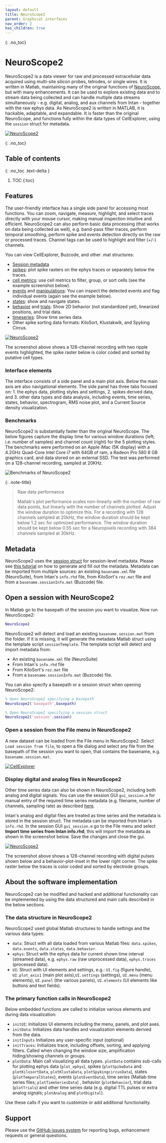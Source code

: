 ```yaml
---
layout: default
title: NeuroScope2
parent: Graphical interfaces
nav_order: 2
has_children: true
---
```

{: .no_toc}
# NeuroScope2
NeuroScope2 is a data viewer for raw and processed extracellular data acquired using multi-site silicon probes, tetrodes, or single wires. It is written in Matlab, maintaining many of the original functions of [NeuroScope](http://neurosuite.sourceforge.net/), but with many enhancements. It can be used to explore existing data and to stream data being collected and can handle multiple data streams simultaneously - e.g. digital, analog, and aux channels from Intan - together with the raw ephys data. As NeuroScope2 is written in MATLAB, it is hackable, adaptable, and  expandable. It is faster than the original NeuroScope, and functions fully within the data types of CellExplorer, using the `session` struct for metadata.

<a href="https://raw.githubusercontent.com/petersenpeter/common_resources/main/images/NeuroScope2_screenshot_1.png">![NeuroScope2](https://raw.githubusercontent.com/petersenpeter/common_resources/main/images/NeuroScope2_screenshot_1_lowress.jpeg)</a>

{: .no_toc}
## Table of contents
{: .no_toc .text-delta }

1. TOC
{:toc}

## Features
The user-friendly interface has a single side panel for accessing most functions. You can zoom, navigate, measure, highlight, and select traces directly with your mouse cursor, making manual inspection intuitive and efficient. NeuroScope2 can also perform basic data processing (that works on data being collected as well), e.g. band-pass filter traces, perform temporal smoothing, perform spike and events detection directly on the raw or processed traces. Channel tags can be used to highlight and filter (+/-) channels.

You can view CellExplorer, Buzcode, and other .mat structures:
* [Session metadata](https://cellexplorer.org/datastructure/data-structure-and-format/#session-metadata)
* [spikes](https://cellexplorer.org/datastructure/data-structure-and-format/#spikes): plot spike rasters on the ephys traces or separately below the traces.
* [cell metrics](https://cellexplorer.org/datastructure/standard-cell-metrics/): use cell metrics to filter, group, or sort cells (see the example screenshot below).
* [events](https://cellexplorer.org/datastructure/data-structure-and-format/#events) and [manipulations](https://cellexplorer.org/datastructure/data-structure-and-format/#manipulations): You can inspect the detected events and flag individual events (again see the example below).
* [states](https://cellexplorer.org/datastructure/data-structure-and-format/#states): show and navigate states.
* [behavior](https://cellexplorer.org/datastructure/data-structure-and-format/#behavior) and [trials](https://cellexplorer.org/datastructure/data-structure-and-format/#trials): Show 2D behavior (not standardized yet), linearized positions, and trial data.
* [timeseries](https://cellexplorer.org/datastructure/data-structure-and-format/#time-series): Show time series data.
* Other spike sorting data formats: KiloSort, Klustakwik, and Spyking Circus.

<a href="https://raw.githubusercontent.com/petersenpeter/common_resources/main/images/NeuroScope2_screenshot_ripple.png">![NeuroScope2](https://raw.githubusercontent.com/petersenpeter/common_resources/main/images/NeuroScope2_screenshot_ripple_lowress.jpeg)</a>

The screenshot above shows a 128-channel recording with two ripple events highlighted, the spike raster below is color coded and sorted by putative cell types.

### Interface elements
The interface consists of a side panel and a main plot axis. Below the main axis are also navigational elements. The side panel has three tabs focused on: 1. the ephys data, plotting styles and settings, 2. spikes derived data, and 3. other data types and data analysis, including events, time series, states, behavior, spectrogram, RMS noise plot, and a Current Source density visualization.

### Benchmarks
NeuroScope2 is substantially faster than the original NeuroScope. The below figures capture the display time for various window durations (left; i.e. number of samples) and channel count (right) for the 5 plotting styles. The benchmarks were performed on an Apple iMac (5K display) with a 4.2GHz Quad-Core Intel Core i7 with 64GB of ram, a Radeon Pro 580 8 GB graphics card, and data stored on an external SSD. The test was performed on a 128-channel recording, sampled at 20KHz.

![Benchmarks of NeuroScope2](https://raw.githubusercontent.com/petersenpeter/common_resources/main/images/benchmark_window_duration-01.png)

{: .note-title}
> Raw data performance
> 
> Matlab's plot performance scales non-linearly with the number of raw data points, but linearly with the number of channels plotted. Adjust the window duration to optimize this. For a recording with 128 channels sampled at 20kHz, the window duration should be kept below 1.2 sec for optimized performance. The window duration should be kept below 0.55 sec for a Neuropixels recording with 384 channels sampled at 30kHz.

## Metadata
NeuroScope2 uses the [session struct](https://cellexplorer.org/datastructure/data-structure-and-format/#session-metadata) for session-level metadata. Please see [this tutorial](https://cellexplorer.org/tutorials/metadata-tutorial/) on how to generate and fill out the metadata. Metadata can be imported from multiple sources: an existing `basename.xml` file (NeuroSuite), from Intan's `info.rhd` file, from KiloSort's `rez.mat` file and from a `basename.sessionInfo.mat` (Buzcode) file.

## Open a session with NeuroScope2
In Matlab go to the basepath of the session you want to visualize. Now run NeuroScope2:
```m
NeuroScope2
```
NeuroScope2 will detect and load an existing `basename.session.mat` from the folder. If it is missing, it will generate the metadata Matlab struct using the template script `sessionTemplate`. The template script will detect and import metadata from:
* An existing `basename.xml` file (NeuroSuite)
* From Intan's `info.rhd` file
* From KiloSort's `rez.mat` file
* From a `basename.sessionInfo.mat` (Buzcode) file. 

You can also specify a basepath or a session struct when opening NeuroScope2:
```m
% Open NeuroScope2 specifying a basepath
NeuroScope2('basepath',basepath)

% Open NeuroScope2 specifying a session struct
NeuroScope2('session',session)
```
### Open a session from the File menu in NeuroScope2
A new dataset can be loaded from the File menu in NeuroScope2. Select `Load session from file`, to open a file dialog and select any file from the basepath of the session you want to open, that contains the basename, e.g. `basename.session.mat`.

<a href="https://raw.githubusercontent.com/petersenpeter/common_resources/main/images/gui_session_inputs.png">![CellExplorer](https://raw.githubusercontent.com/petersenpeter/common_resources/main/images/gui_session_inputs.png)</a>


### Display digital and analog files in NeuroScope2
Other time series data can also be shown in NeuroScope2, including both analog and digital signals. You can use the session GUI `gui_session.m` for manual entry of the required time series metadata (e.g. filename, number of channels, sampling rate) as described [here](https://cellexplorer.org/datastructure/data-structure-and-format/#session-metadata).

Intan's analog and digital files are treated as time series and the metadata is stored in the session struct. The metadata can be imported from Intan's `info.rhd`. In the session GUI `gui_session.m` go to the File menu and select __Import time series from Intan info.rhd__, this will import the metadata as shown in the screenshot below. Save the changes and close the gui.

<a href="https://raw.githubusercontent.com/petersenpeter/common_resources/main/images/NeuroScope2_screenshot_behavior.png">![NeuroScope2](https://raw.githubusercontent.com/petersenpeter/common_resources/main/images/NeuroScope2_screenshot_behavior_lowress.jpeg)</a>

The screenshot above shows a 128-channel recording with digital pulses shown below and a behavior-plot-inset in the lower right corner. The spike raster below the traces is color coded and sorted by electrode groups.

## About the software implementation
NeuroScope2 can be modified and hacked and additional functionality can be implemented by using the data structured and main calls described in the below sections.

### The data structure in NeuroScope2
NeuroScope2 used global Matlab structures to handle settings and the various data types:
* `data`: Struct with all data loaded from various Matlab files: `data.spikes`, `data.events`, `data.states`, `data.behavior`.
* `ephys`: Struct with the ephys data for current shown time interval (streamed data), e.g. `ephys.raw` (raw unprocessed data), `ephys.traces` (processed data).
* `UI`: Struct with UI elements and settings, e.g.: `UI.fig` (figure handle), `UI.plot_axis1` (main plot axis),`UI.settings` (settings), `UI.menu` (menu elements), `UI.panel` (the various panels), `UI.elements` (UI elements like buttons and text fields).

### The primary function calls in NeuroScope2
Below embedded functions are called to initialize various elements and during data visualization:
* `initUI`: Initializes UI elements including the menu, panels, and plot axes. 
* `initData`: Initializes data handles and visualization elements derived from the data.
* `initInputs` Initializes any user-specific input (optional)
* `initTraces`: Initializes trace, including offsets, sorting, and applying filters. Called when changing the window size, amplification hiding/showing channels or groups.
* `plotData`: Main call visualizing all data types. `plotData` contains sub-calls for plotting ephys data (`plot_ephys`), spikes (`plotSpikeData` and `plotKilosortData`, `plotKlustaData`, `plotSpykingcircusData`), states (`plotTemporalStates`), events (`plotEventData`), time series (Matlab time series files; `plotTimeSeriesData`) , behavior (`plotBehavior`), trial data (`plotTrials`) and other time series data (e.g. digital TTL pulses or extra analog signals; `plotAnalog` and `plotDigital`).

Use these calls if you want to customize or add additional functionality. 

## Support
Please use the [GitHub issues system](https://github.com/petersenpeter/CellExplorer/issues) for reporting bugs, enhancement requests or general questions.
